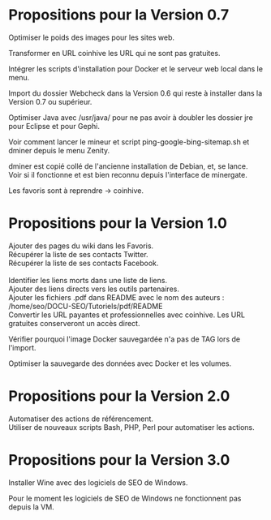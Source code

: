 # Propositions pour la Version 0.7
Optimiser le poids des images pour les sites web.<br/>

Transformer en URL coinhive les URL qui ne sont pas gratuites.<br/>

Intégrer les scripts d'installation pour Docker et le serveur web local dans le menu.<br/>

Import du dossier Webcheck dans la Version 0.6 qui reste à installer dans la Version 0.7 ou supérieur.<br/>

Optimiser Java avec /usr/java/ pour ne pas avoir à doubler les dossier jre pour Eclipse et pour Gephi.<br/>

Voir comment lancer le mineur et script ping-google-bing-sitemap.sh et dminer depuis le menu Zenity.<br/>

dminer est copié collé de l'ancienne installation de Debian, et, se lance.<br/>
Voir si il fonctionne et est bien reconnu depuis l'interface de minergate.

Les favoris sont à reprendre -> coinhive.

# Propositions pour la Version 1.0
Ajouter des pages du wiki dans les Favoris.<br/>
Récupérer la liste de ses contacts Twitter.<br/>
Récupérer la liste de ses contacts Facebook.<br/><br/>
Identifier les liens morts dans une liste de liens.<br/>
Ajouter des liens directs vers les outils partenaires.<br/>
Ajouter les fichiers .pdf dans README avec le nom des auteurs : /home/seo/DOCU-SEO/Tutoriels/pdf/README<br/>
Convertir les URL payantes et professionnelles avec coinhive. Les URL gratuites conserveront un accès direct.<br/>

Vérifier pourquoi l'image Docker sauvegardée n'a pas de TAG lors de l'import.<br/>

Optimiser la sauvegarde des données avec Docker et les volumes.

# Propositions pour la Version 2.0
Automatiser des actions de référencement.<br/>
Utiliser de nouveaux scripts Bash, PHP, Perl pour automatiser les actions.

# Propositions pour la Version 3.0
Installer Wine avec des logiciels de SEO de Windows.<br/>

Pour le moment les logiciels de SEO de Windows ne fonctionnent pas depuis la VM.
